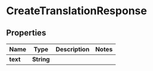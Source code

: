 

# CreateTranslationResponse


## Properties

Name | Type | Description | Notes
------------ | ------------- | ------------- | -------------
**text** | **String** |  | 



